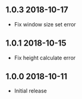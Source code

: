 ## 1.0.3 2018-10-17

* Fix window size set error

## 1.0.1 2018-10-15

* Fix height calculate error

## 1.0.0 2018-10-11

* Initial release